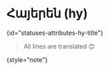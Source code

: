 # Հայերեն (hy)
{id="statuses-attributes-hy-title"}



> All lines are translated 😊
>
{style="note"}

